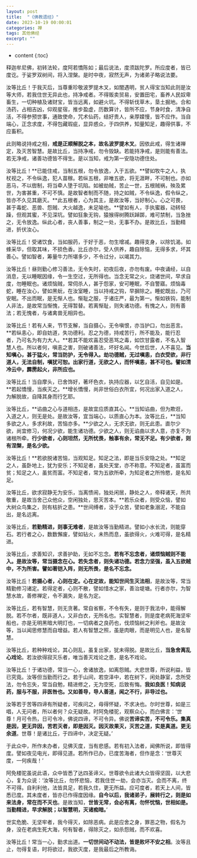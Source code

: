 ```yaml
---
layout: post
title:  "《佛教遗经》"
date: 2023-10-19 00:00:01
categories: 禅
tags: 其他佛经
excerpt: ""
---
```


* content
{:toc}

释迦牟尼佛，初转法轮，度阿若憍陈如；最后说法，度须跋陀罗。所应度者，皆已度讫。于娑罗双树间，将入涅槃。是时中夜，寂然无声，为诸弟子略说法要。

汝等比丘！于我灭后，当尊重珍敬波罗提木叉，如闇遇明，贫人得宝当知此则是汝等大师，若我住世无异此也，持净戒者。不得贩卖贸易，安置田宅，畜养人民奴卑畜生，一切种植及诸财宝，皆当远离，如避火坑。不得斩伐草木，垦土掘地。合和汤药，占相吉凶，仰观星宿，推步盈虚，历数算计，皆所不应，节身时食，清净自活，不得参预世事，通致使命，咒术仙药，结好贵人，亲厚媟慢，皆不应作。当自端心，正念求度，不得包藏瑕疵，显异惑众，于四供养，知量知足，趣得供事，不应畜积。

此则略说持戒之相，**戒是正顺解脱之本，故名波罗提木叉**。因依此戒，得生诸禅定，及灭苦智慧。是故比丘，当持净戒，勿令毁缺。若能持净戒，是则能有善法。若无净戒，诸善功德皆不得生。是以当知，戒为第一安隐功德住处。

汝等比丘！**已能住戒，当制五根，勿令放逸，入于五欲。**譬如牧牛之人，执杖视之，不令纵逸，犯人苗稼。若纵五根，非唯五欲，将无涯畔，不可制也。亦如恶马，不以辔制，将当牵人墬于坑陷。如被劫贼，苦止一世，五根贼祸，殃及累世，为害甚重，不可不慎。是故智者制而不随，持之如贼，不令纵逸，假令纵之，皆亦不久见其磨灭。**此五根者，心为其主，是故汝等，当好制心。心之可畏，甚于毒蛇、恶兽、怨贼、大火越逸，未足喻也。**譬如有人，手执蜜器，动转轻躁，但观其蜜，不见深坑。譬如狂象无钩，猿猴得树腾跃踔踯，难可禁制，当急挫之，无令放逸。纵此心者，丧人善事，制之一处，无事不办。是故比丘，当勤精进，折伏汝心。

汝等比丘！受诸饮食，当如服药，于好于恶，勿生增减。趣得支身，以除饥渴。如蜂采华，但取其味，不损色香。比丘亦尔，受人供养，趣自除恼，无得多求，坏其善心。譬如智者，筹量牛力所堪多少，不令过分，以竭其力。

汝等比丘！昼则勤心修习善法，无令失时，初夜后夜，亦勿有废。中夜诵经，以自消息，无以睡眠因缘，令一生空过，无所得也。当念无常之火，烧诸世间，早求自度，勿睡眠也。诸烦恼贼，常伺杀人，甚于怨家，安可睡眠，不自警寤。烦恼毒蛇，睡在汝心，譬如黑蚖，在汝室睡，当以持戒之钩，早摒除之。睡蛇既出，乃可安眠。不出而眠，是无惭人也。惭耻之服，于诸庄严，最为第一。惭如铁钩，能制人非法，是故常当惭愧，无得暂替。若离惭耻，则失诸功德。有愧之人，则有善法；若无愧者，与诸禽兽无相异也。

汝等比丘！若有人来，节节支解，当自摄心，无令嗔恨，亦当护口，勿出恶言。**若纵恚心，即自妨道，失功德利。忍之为德，持戒苦行，所不能及，能行忍者，乃可名为有力大人。**若其不能欢喜忍受恶骂之毒，如饮甘露者，不名入智慧人也。所以者何，嗔恚之害，则破诸善法，坏好名闻。今世后世，人不喜见。**当知嗔心，甚于猛火，常当防护，无令得入。劫功德贼，无过嗔恚，白衣受欲，非行道人，无法自制，嗔犹可恕。出家行道，无欲之人，而怀嗔恚，甚不可也。譬如清冷云中，霹雳起火，非所应也。**

汝等比丘！当自摩头，已舍饰好，著坏色衣，执持应器，以乞自活，自见如是。**若起憍慢，当疾灭之。**增长憍慢，尚非世俗白衣所宜，何况出家入道之人，为解脱故，自降其身而行乞耶。

汝等比丘，**谄曲之心与道相违，是故宜应质直其心。**当知谄曲，但为欺诳，入道之人，则无是处。是故汝等，宜当端心，以质直心为本。汝等比丘，**当知多欲之人，多求利故，苦恼亦多。**少欲之人，无求无欲，则无此患。直尔少欲，尚宜修习，何况少欲，能生诸功德。少欲之人，则无谄曲以求人意，亦复不为诸根所牵。**行少欲者，心则坦然，无所忧畏，触事有余，常无不足。有少欲者，则有涅槃，是名少欲。**

汝等比丘！**若欲脱诸苦恼，当观知足。知足之法，即是当乐安隐之处。**知足之人，虽卧地上，犹为安乐；不知足者，虽处天堂，亦不称意。不知足者，虽富而贫；知足之人，虽贫而富。不知足者，常为五欲所牵，为知足者之所怜愍，是名知足。

汝等比丘，欲求寂静无为安乐，当离愦闹，独处闲居，静处之人，帝释诸天，所共敬重，是故当舍己众他众，空闲独处，思灭苦本。**若乐众者，则受众恼，譬如大树众鸟集之，则有枯折之患。**世间缚者，没于众苦，譬如老象溺泥，不能自出，是名远离。

汝等比丘，**若勤精进，则事无难者**，是故汝等当勤精进。譬如小水长流，则能穿石。若行者之心，数数懈废，譬如钻火，未热而息，虽欲得火，火难可得，是名精进。

汝等比丘，求善知识，求善护助，无如不忘念。**若有不忘念者，诸烦恼贼则不能入。是故汝等，常当摄念在心。若失念者，则失诸功德。若念力坚强，虽入五欲贼中，不为所害。譬如著铠入阵，则无所畏，是名不忘念。**

汝等比丘！**若摄心者，心则在定。心在定故，能知世间生灭法相**，是故汝等，常当精勤修习诸定。若得定者，心则不散，譬如惜水之家，善治堤塘。行者亦尔，为智慧水故，善修禅定，令不漏失，是名为定。

汝等比丘，若有智慧，则无贪著。常自省察，不令有失，是则于我法中，能得解脱。若不尔者，既非道人，又非白衣，无所名也。实智慧者，则是度老病死海坚牢船也，亦是无明黑暗大明灯也，一切病者之良药也，伐烦恼树之利斧也。是故汝等，当以闻思修慧而自增益。若人有智慧之照，虽是肉眼，而是明见人也，是名智慧。

汝等比丘，若种种戏论，其心则乱，虽复出家，犹未得脱。是故比丘，**当急舍离乱心戏论**。若汝欲得寂灭乐者，唯当善灭戏论之患，是名不戏论。

汝等比丘！于诸功德，常当一心，舍诸放逸，如离怨贼。大悲世尊，所说利益，皆已究竟。汝等但当勤而行之。若于山间，若空泽中，若在树下，闲处静室，念所受法，勿令忘失，常当自勉，精进修之，无为空死，后致有悔。**我如良医！知病说药，服与不服，非医咎也。又如善导，导人善道，闻之不行，非导过也。**

汝等若于苦等四谛有所疑者，可疾问之，毋得怀疑，不求决也。尔时世尊，如是三唱，人无问者，所以者何？众无疑故。时阿免楼驼，观察众心，而白佛言：‘世尊！月可令热，日可令冷，佛说四谛，不可令异。佛说**苦谛实苦，不可令乐。集真是因，更无异因，苦若灭者，即是因灭。因灭故果灭，灭苦之道，实是真道。更无余道**。世尊！是诸比丘，于四谛中，决定无疑。’

于此众中，所作未办者，见佛灭度，当有悲感。若有初入法者，闻佛所说，即皆得度。譬如夜见电光，即得见道。若所作已办，已度苦海者，但作是念：‘世尊灭度，一何疾哉！’

阿免楼驼虽说此语，众中皆悉了达四圣谛义。世尊欲令此诸大众皆得坚固，以大悲心，复为众说：‘汝等比丘，勿怀悲恼，若我住世一劫，会亦当灭。会而不离，终不可得。自利利他，法皆具足，若我久住，更无所益。应可度者，若天上人间，皆悉已度。其未度者，皆亦已作得度因缘。**自今以后，我诸弟子，展转行之，则是如来法身，常在而不灭也**。是故当知，**世皆无常，会必有离，勿怀忧恼，世相如是。当勤精进，早求解脱；以智慧明，灭诸痴暗。**’

世实危脆、无坚牢者，我今得灭，如除恶病。此是应舍之身，罪恶之物，假名为身，没在老病生死大海，何有智者，得除灭之，如杀怨贼，而不欢喜。

汝等比丘！常当一心，勤求出道。**一切世间动不动法，皆是败坏不安之相**。汝等且止，勿得复语，时将欲过，我欲灭度，是我最后之所教诲。

